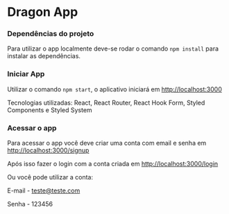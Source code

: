 # Dragon App

### Dependências do projeto

Para utilizar o app localmente deve-se rodar o comando `npm install` para instalar as dependências.

### Iniciar App

Utilizar o comando `npm start`, o aplicativo iniciará em [http://localhost:3000](http://localhost:3000)

Tecnologias utilizadas: React, React Router, React Hook Form, Styled Components e Styled System

### Acessar o app

Para acessar o app você deve criar uma conta com email e senha em [http://localhost:3000/signup](http://localhost:3000/signup)

Após isso fazer o login com a conta criada em [http://localhost:3000/login](http://localhost:3000/login)

Ou você pode utilizar a conta:

E-mail - teste@teste.com

Senha - 123456

